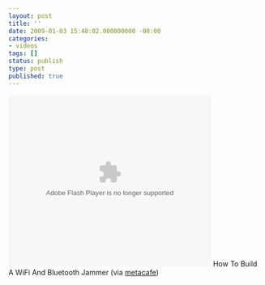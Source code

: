 ```yaml
---
layout: post
title: ''
date: 2009-01-03 15:48:02.000000000 -08:00
categories:
- videos
tags: []
status: publish
type: post
published: true
---
```

<embed src="http://www.metacafe.com/fplayer/953946/natures_wonders.swf" width="400" height="339" wmode="transparent" pluginspage="http://www.macromedia.com/go/getflashplayer" type="application/x-shockwave-flash"> </embed>
	    How To Build A WiFi And Bluetooth Jammer (via [metacafe](http://www.metacafe.com/watch/953946/how_to_build_a_wifi_and_bluetooth_jammer/))
